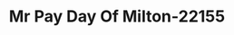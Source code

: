 ---
f_zip-code: 40045
f_state-code: KY
title: Mr Pay Day Of Milton-22155
f_phone: 502-268-0096
f_city-only: Milton
f_address: 12911 Highway 421 N Milton
f_location-unique-id: '22155'
slug: mr-pay-day-of-milton-22155
updated-on: '2024-05-30T13:46:58.046Z'
created-on: '2024-05-30T13:36:59.803Z'
published-on: '2024-05-30T13:54:32.469Z'
f_city-state: cms/city/milton-ky.md
f_company: cms/company/mr-pay-day-of-milton.md
f_state: cms/state/kentucky.md
layout: '[payday-loan].html'
tags: payday-loan
---